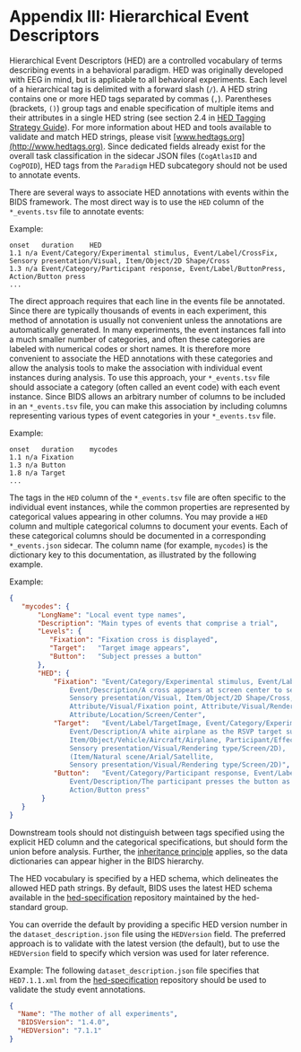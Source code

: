 # Appendix III: Hierarchical Event Descriptors

Hierarchical Event Descriptors (HED) are a controlled vocabulary of terms describing events in a behavioral
paradigm. HED was originally developed with EEG in mind, but is applicable to
all behavioral experiments. Each level of a hierarchical tag is delimited with
a forward slash (`/`). A HED string contains one or more HED tags separated by
commas (`,`). Parentheses (brackets, `()`) group tags and enable specification
of multiple items and their attributes in a single HED string (see section 2.4
in [HED Tagging Strategy Guide](http://www.hedtags.org/downloads/HED%20Tagging%20Strategy%20Guide.pdf)).
For more information about HED and tools available to validate and match HED
strings, please visit [www.hedtags.org](http://www.hedtags.org). Since
dedicated fields already exist for the overall task classification in the
sidecar JSON files (`CogAtlasID` and `CogPOID`), HED tags from the `Paradigm`
HED subcategory should not be used to annotate events.

There are several ways to associate HED annotations with events within the BIDS
framework. The most direct way is to use the `HED` column of the `*_events.tsv`
file to annotate events:  

Example:

```Text
onset	duration	HED
1.1	n/a	Event/Category/Experimental stimulus, Event/Label/CrossFix,  Sensory presentation/Visual, Item/Object/2D Shape/Cross
1.3	n/a	Event/Category/Participant response, Event/Label/ButtonPress, Action/Button press
...
```

The direct approach requires that each line in the events file be
annotated. Since there are typically thousands of events in each experiment,
this method of annotation is usually not convenient unless the annotations are
automatically generated. In many experiments, the event instances fall into a
much smaller number of categories, and often these categories are labeled with
numerical codes or short names. It is therefore more convenient to associate
the HED annotations with these categories and allow the analysis tools to make
the association with individual event instances during analysis. To use this
approach, your `*_events.tsv` file should associate a category (often called an
event code) with each event instance. Since BIDS allows an arbitrary number of
columns to be included in an `*_events.tsv` file, you can make this association
by including columns representing various types of event categories in your
`*_events.tsv` file.

Example:

```Text
onset	duration	mycodes
1.1	n/a	Fixation
1.3	n/a	Button
1.8	n/a	Target
...

```
 
The tags in the `HED` column of the `*_events.tsv` file are often specific to 
the individual event instances, while the common properties are represented by 
categorical values appearing in other columns.
You may provide a `HED` column and multiple categorical columns to document 
your events.
Each of these categorical columns should be documented in a corresponding 
`*_events.json` sidecar. 
The column name (for example, `mycodes`) is the dictionary key to this 
documentation, as illustrated by the following example.  

Example:

```JSON
{
   "mycodes": {
       "LongName": "Local event type names",
       "Description": "Main types of events that comprise a trial",
       "Levels": {
          "Fixation": "Fixation cross is displayed",
          "Target":   "Target image appears",
          "Button":   "Subject presses a button"
       },	  
       "HED": {
           "Fixation": "Event/Category/Experimental stimulus, Event/Label/CrossFix,
		       Event/Description/A cross appears at screen center to serve as a fixation point,
		       Sensory presentation/Visual, Item/Object/2D Shape/Cross,
		       Attribute/Visual/Fixation point, Attribute/Visual/Rendering type/Screen,
		       Attribute/Location/Screen/Center",
           "Target":   "Event/Label/TargetImage, Event/Category/Experimental stimulus,
		       Event/Description/A white airplane as the RSVP target superimposed on a satellite image is displayed.,
		       Item/Object/Vehicle/Aircraft/Airplane, Participant/Effect/Cognitive/Target,
		       Sensory presentation/Visual/Rendering type/Screen/2D),
		       (Item/Natural scene/Arial/Satellite,
		       Sensory presentation/Visual/Rendering type/Screen/2D)",
           "Button":   "Event/Category/Participant response, Event/Label/PressButton, 
		       Event/Description/The participant presses the button as soon as the target is visible,
		       Action/Button press"
        }
   }
}
```
Downstream tools should not distinguish between tags specified using the explicit HED column and 
the categorical specifications, but should form the union before analysis.
Further, the [inheritance principle](../02-common-principles.md#the-inheritance-principle) applies,
so the data dictionaries can appear higher in the BIDS hierarchy.  

The HED vocabulary is specified by a HED schema, which delineates the allowed 
HED path strings. By default, BIDS uses the latest HED schema available in the
[hed-specification](https://github.com/hed-standard/hed-specification/tree/master/hedxml) repository
maintained by the hed-standard group. 

You can override the default by providing a specific HED version number in the 
`dataset_description.json` file using the `HEDVersion` field. 
The preferred approach is to validate with the latest version (the default), 
but to use the `HEDVersion` field to specify which version was used for later reference.  

Example: The following `dataset_description.json` file specifies that 
`HED7.1.1.xml` from the [hed-specification](https://github.com/hed-standard/hed-specification/tree/master/hedxml) repository
should be used to validate the study event annotations.

```JSON
{
  "Name": "The mother of all experiments",
  "BIDSVersion": "1.4.0",
  "HEDVersion": "7.1.1"
}
```
